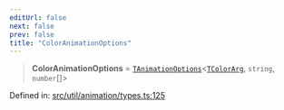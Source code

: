 ```yaml
---
editUrl: false
next: false
prev: false
title: "ColorAnimationOptions"
---
```


> **ColorAnimationOptions** = [`TAnimationOptions`](/api/fabric/namespaces/util/type-aliases/tanimationoptions/)\<[`TColorArg`](/api/type-aliases/tcolorarg/), `string`, `number`[]\>

Defined in: [src/util/animation/types.ts:125](https://github.com/fabricjs/fabric.js/blob/e114448a1bce9b68a3e1bba337bc0c83a35c1aa5/src/util/animation/types.ts#L125)
